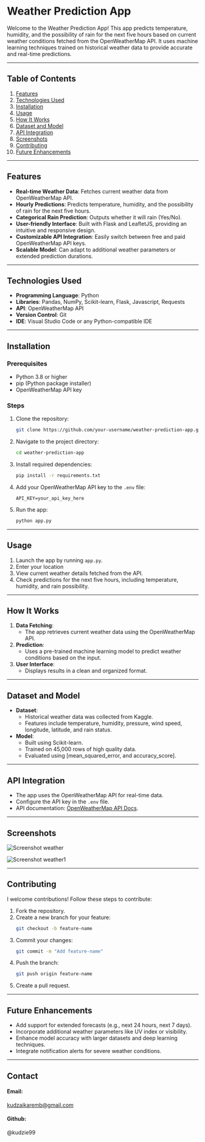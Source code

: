 # Weather Prediction App

Welcome to the Weather Prediction App! This app predicts temperature, humidity, and the possibility of rain for the next five hours based on current weather conditions fetched from the OpenWeatherMap API. It uses machine learning techniques trained on historical weather data to provide accurate and real-time predictions.

---

## Table of Contents

1. [Features](#features)
2. [Technologies Used](#technologies-used)
3. [Installation](#installation)
4. [Usage](#usage)
5. [How It Works](#how-it-works)
6. [Dataset and Model](#dataset-and-model)
7. [API Integration](#api-integration)
8. [Screenshots](#screenshots)
9. [Contributing](#contributing)
10. [Future Enhancements](#future-enhancements)

---

## Features

- **Real-time Weather Data**: Fetches current weather data from OpenWeatherMap API.
- **Hourly Predictions**: Predicts temperature, humidity, and the possibility of rain for the next five hours.
- **Categorical Rain Prediction**: Outputs whether it will rain (Yes/No).
- **User-friendly Interface**: Built with Flask and LeafletJS, providing an intuitive and responsive design.
- **Customizable API Integration**: Easily switch between free and paid OpenWeatherMap API keys.
- **Scalable Model**: Can adapt to additional weather parameters or extended prediction durations.

---

## Technologies Used

- **Programming Language**: Python
- **Libraries**: Pandas, NumPy, Scikit-learn, Flask, Javascript, Requests
- **API**: OpenWeatherMap API
- **Version Control**: Git
- **IDE**: Visual Studio Code or any Python-compatible IDE

---

## Installation

### Prerequisites

- Python 3.8 or higher
- pip (Python package installer)
- OpenWeatherMap API key

### Steps

1. Clone the repository:
   ```bash
   git clone https://github.com/your-username/weather-prediction-app.git
   ```
2. Navigate to the project directory:
   ```bash
   cd weather-prediction-app
   ```
3. Install required dependencies:
   ```bash
   pip install -r requirements.txt
   ```
4. Add your OpenWeatherMap API key to the `.env` file:
   ```
   API_KEY=your_api_key_here
   ```
5. Run the app:
   ```bash
   python app.py
   ```

---

## Usage

1. Launch the app by running `app.py`.
2. Enter your location
3. View current weather details fetched from the API.
4. Check predictions for the next five hours, including temperature, humidity, and rain possibility.

---

## How It Works

1. **Data Fetching**:
   - The app retrieves current weather data using the OpenWeatherMap API.
2. **Prediction**:
   - Uses a pre-trained machine learning model to predict weather conditions based on the input.
3. **User Interface**:
   - Displays results in a clean and organized format.

---

## Dataset and Model

- **Dataset**:
  - Historical weather data was collected from Kaggle.
  - Features include temperature, humidity, pressure, wind speed, longitude, latitude, and rain status.
- **Model**:
  - Built using Scikit-learn.
  - Trained on 45,000 rows of high quality data.
  - Evaluated using [mean_squared_error, and accuracy_score].

---

## API Integration

- The app uses the OpenWeatherMap API for real-time data.
- Configure the API key in the `.env` file.
- API documentation: [OpenWeatherMap API Docs](https://openweathermap.org/api).

---

## Screenshots

![Screenshot weather](https://github.com/user-attachments/assets/ef7ee825-f059-432c-ab0f-14956c68d19a)

![Screenshot weather1](https://github.com/user-attachments/assets/6ec280b5-64fe-4b49-a840-e8be2b444e19)

---

## Contributing

I welcome contributions! Follow these steps to contribute:

1. Fork the repository.
2. Create a new branch for your feature:
   ```bash
   git checkout -b feature-name
   ```
3. Commit your changes:
   ```bash
   git commit -m "Add feature-name"
   ```
4. Push the branch:
   ```bash
   git push origin feature-name
   ```
5. Create a pull request.

---

## Future Enhancements

- Add support for extended forecasts (e.g., next 24 hours, next 7 days).
- Incorporate additional weather parameters like UV index or visibility.
- Enhance model accuracy with larger datasets and deep learning techniques.
- Integrate notification alerts for severe weather conditions.

---

## Contact

#### Email:
kudzaikaremb@gmail.com
#### Github:
@kudzie99

